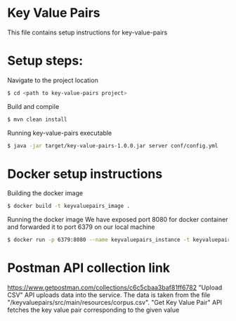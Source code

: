 # Key Value Pairs
This file contains setup instructions for key-value-pairs

# Setup steps:

Navigate to the project location
```sh
$ cd <path to key-value-pairs project>
```

Build and compile
```sh
$ mvn clean install
```

Running key-value-pairs executable
```sh
$ java -jar target/key-value-pairs-1.0.0.jar server conf/config.yml
```

# Docker setup instructions

Building the docker image

```sh
$ docker build -t keyvaluepairs_image .
```

Running the docker image
We have exposed port 8080 for docker container and forwarded it to port 6379 on our local machine
```sh
$ docker run -p 6379:8080 --name keyvaluepairs_instance -t keyvaluepairs_image
```

# Postman API collection link
https://www.getpostman.com/collections/c6c5cbaa3baf81ff6782
"Upload CSV" API uploads data into the service. The data is taken from the file "<path-to-project>/keyvaluepairs/src/main/resources/corpus.csv".
"Get Key Value Pair" API fetches the key value pair corresponding to the given value
